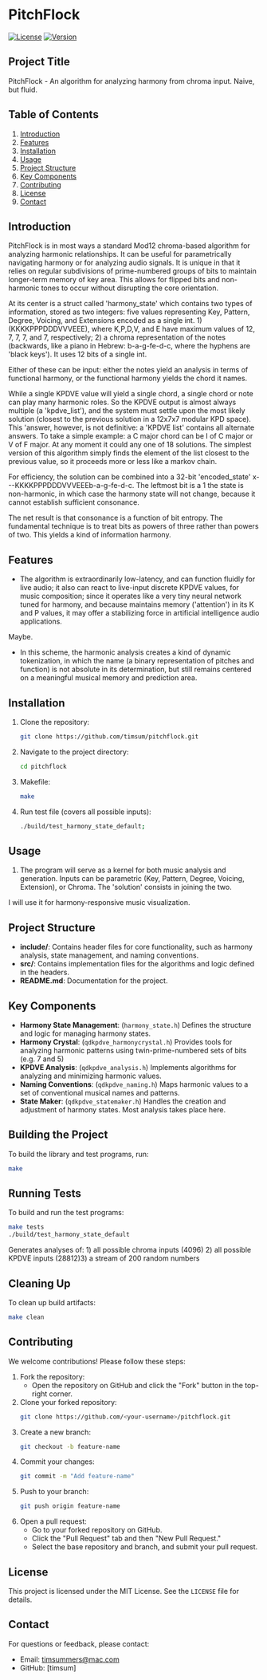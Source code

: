 # PitchFlock

[![License](https://img.shields.io/badge/license-MIT-blue.svg)](../LICENSE)
[![Version](https://img.shields.io/badge/version-1.0.0-blue.svg)](#)

## Project Title
PitchFlock - An algorithm for analyzing harmony from chroma input. Naive, but fluid.

## Table of Contents
1. [Introduction](#introduction)
2. [Features](#features)
3. [Installation](#installation)
4. [Usage](#usage)
5. [Project Structure](#project-structure)
6. [Key Components](#key-components)
7. [Contributing](#contributing)
8. [License](#license)
9. [Contact](#contact)

## Introduction
PitchFlock is in most ways a standard Mod12 chroma-based algorithm for analyzing harmonic relationships. It can be useful for parametrically navigating harmony or for analyzing audio signals. It is unique in that it relies on regular subdivisions of prime-numbered groups of bits to maintain longer-term memory of key area. This allows for flipped bits and non-harmonic tones to occur without disrupting the core orientation.

At its center is a struct called 'harmony_state' which contains two types of information, stored as two integers: five values representing Key, Pattern, Degree, Voicing, and Extensions encoded as a single int. 1) (KKKKPPPDDDVVVEEE), where K,P,D,V, and E have maximum values of 12, 7, 7, 7, and 7, respectively; 2)  a chroma representation of the notes (backwards, like a piano in Hebrew: b-a-g-fe-d-c, where the hyphens are 'black keys'). It uses 12 bits of a single int.

Either of these can be input: either the notes yield an analysis in terms of functional harmony, or the functional harmony yields the chord it names.

While a single KPDVE value will yield a single chord, a single chord or note can play many harmonic roles. So the KPDVE output is almost always multiple (a 'kpdve_list'), and the system must settle upon the most likely solution (closest to the previous solution in a 12x7x7 modular KPD space).  This 'answer, however, is not definitive: a 'KPDVE list' contains all alternate answers. To take a simple example: a C major chord can be I of C major or V of F major. At any moment it could any one of 18 solutions. The simplest version of this algorithm simply finds the element of the list closest to the previous value, so it proceeds more or less like a markov chain.

For efficiency, the solution can be combined into a 32-bit 'encoded_state' x---KKKKPPPDDDVVVEEEb-a-g-fe-d-c.  The leftmost bit is a 1 the state is non-harmonic, in which case the harmony state will not change, because it cannot establish sufficient consonance.

The net result is that consonance is a function of bit entropy. The fundamental technique is to treat bits as powers of three rather than powers of two. This yields a kind of information harmony.

## Features
- The algorithm is extraordinarily low-latency, and can function fluidly for live audio; it also can react to live-input discrete KPDVE values, for music composition; since it operates like a very tiny neural network tuned for harmony, and because maintains memory ('attention') in its K and P values, it may offer a stabilizing force in artificial intelligence audio applications. 

Maybe. 

- In this scheme, the harmonic analysis creates a kind of dynamic tokenization, in which the name (a binary representation of pitches and function) is not absolute in its determination, but still remains centered on a meaningful musical memory and prediction area.

## Installation
1. Clone the repository:
   ```bash
   git clone https://github.com/timsum/pitchflock.git
   ```
2. Navigate to the project directory:
   ```bash
   cd pitchflock
   ```
3. Makefile:
   ```bash
   make
   ```
4. Run test file (covers all possible inputs):
   ```bash
   ./build/test_harmony_state_default;
   ```
## Usage
1. The program will serve as a kernel for both music analysis and generation. Inputs can be parametric (Key, Pattern, Degree, Voicing, Extension), or Chroma.  The 'solution' consists in joining the two.

I will use it for harmony-responsive music visualization.

## Project Structure
- **include/**: Contains header files for core functionality, such as harmony analysis, state management, and naming conventions.
- **src/**: Contains implementation files for the algorithms and logic defined in the headers.
- **README.md**: Documentation for the project.

## Key Components
- **Harmony State Management**: (`harmony_state.h`) Defines the structure and logic for managing harmony states.
- **Harmony Crystal**: (`qdkpdve_harmonycrystal.h`) Provides tools for analyzing harmonic patterns using twin-prime-numbered sets of bits (e.g. 7 and 5)
- **KPDVE Analysis**: (`qdkpdve_analysis.h`) Implements algorithms for analyzing and minimizing harmonic values.
- **Naming Conventions**: (`qdkpdve_naming.h`) Maps harmonic values to a set of conventional musical names and patterns.
- **State Maker**: (`qdkpdve_statemaker.h`) Handles the creation and adjustment of harmony states. Most analysis takes place here.

## Building the Project
To build the library and test programs, run:
```bash
make
```

## Running Tests
To build and run the test programs:
```bash
make tests
./build/test_harmony_state_default
```
Generates analyses of: 1) all possible chroma inputs (4096) 2) all possible KPDVE inputs (28812)3) a stream of 200 random numbers

## Cleaning Up
To clean up build artifacts:
```bash
make clean
```

## Contributing
We welcome contributions! Please follow these steps:
1. Fork the repository:
   - Open the repository on GitHub and click the "Fork" button in the top-right corner.
2. Clone your forked repository:
   ```bash
   git clone https://github.com/<your-username>/pitchflock.git
   ```
3. Create a new branch:
   ```bash
   git checkout -b feature-name
   ```
4. Commit your changes:
   ```bash
   git commit -m "Add feature-name"
   ```
5. Push to your branch:
   ```bash
   git push origin feature-name
   ```
6. Open a pull request:
   - Go to your forked repository on GitHub.
   - Click the "Pull Request" tab and then "New Pull Request."
   - Select the base repository and branch, and submit your pull request.

## License
This project is licensed under the MIT License. See the `LICENSE` file for details.

## Contact
For questions or feedback, please contact:
- Email: timsummers@mac.com
- GitHub: [timsum]